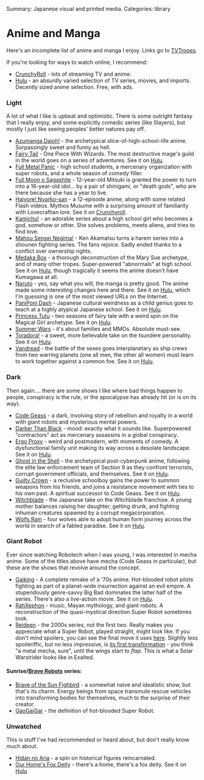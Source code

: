 Summary: Japanese visual and printed media.
Categories: library

# Anime and Manga

Here's an incomplete list of anime and manga I enjoy. Links go to [TVTropes](http://tvtropes.org/).

If you're looking for ways to watch online, I recommend:

* [CrunchyRoll](http://www.crunchyroll.com/) - lots of streaming TV and anime.
* [Hulu](http://www.hulu.com/) - an absurdly varied selection of TV series, movies, and imports. Decently sized anime selection. Free, with ads.

### Light

A lot of what I like is upbeat and optimistic. There is some outright fantasy that I really enjoy, and some explicitly comedic series (like Slayers), but mostly I just like seeing peoples' better natures pay off.

* [Azumanga Daioh!](http://tvtropes.org/pmwiki/pmwiki.php/Manga/AzumangaDaioh) - the archetypical slice-of-high-school-life anime. Surpassingly sweet and funny as hell.
* [Fairy Tail](http://tvtropes.org/pmwiki/pmwiki.php/Manga/FairyTail) - One Piece With Wizards. The most destructive mage's guild in the world goes on a series of adventures. See it on [Hulu](http://www.hulu.com/fairy-tail).
* [Full Metal Panic](http://tvtropes.org/pmwiki/pmwiki.php/LightNovel/FullMetalPanic) - high school students, a mercenary organization with super robots, and a whole season of comedy filler.
* [Full Moon o Sagashite](http://tvtropes.org/pmwiki/pmwiki.php/Manga/FullMoonOSagashite) - 12-year-old Mitsuki is granted the power to turn into a 16-year-old idol... by a pair of shinigami, or "death gods", who are there because she has a year to live.
* [Haiyore! Nyarko-san](http://tvtropes.org/pmwiki/pmwiki.php/LightNovel/HaiyoreNyarkoSan) - a 12-episode anime, along with some related Flash videos. Mythos Musume with a surprising amount of familiarity with Lovecraftian lore. See it on [Crunchyroll](http://www.crunchyroll.com/nyarko-san-another-crawling-chaos).
* [Kamichu!](http://tvtropes.org/pmwiki/pmwiki.php/Anime/Kamichu) - an adorable series about a high school girl who becomes a god, somehow or other. She solves problems, meets aliens, and tries to find love.
* [Mahou Sensei Negima!](http://tvtropes.org/pmwiki/pmwiki.php/Main/MahouSenseiNegima) - Ken Akamatsu turns a harem series into a shounen fighting series. The fans rejoice. Sadly ended thanks to a conflict over ownership rights.
* [Medaka Box](http://tvtropes.org/pmwiki/pmwiki.php/Manga/MedakaBox) - a thorough deconstruction of the Mary Sue archetype, and of many other tropes. Super-powered "abnormals" at high school. See it on [Hulu](http://www.hulu.com/medaka-box), though tragically it seems the anime doesn't have Kumagawa at all.
* [Naruto](http://tvtropes.org/pmwiki/pmwiki.php/Manga/Naruto) - yes, say what you will, the manga is pretty good. The anime made some interesting changes here and there. See it on [Hulu](http://www.hulu.com/naruto), which I'm guessing is one of the most viewed URLs on the Internet.
* [PaniPoni Dash](http://tvtropes.org/pmwiki/pmwiki.php/Anime/PaniPoniDash) - Japanese cultural weirdness as a child genius goes to teach at a highly atypical Japanese school. See it on [Hulu](http://www.hulu.com/pani-poni-dash).
* [Princess Tutu](http://tvtropes.org/pmwiki/pmwiki.php/Anime/PrincessTutu) - two seasons of fairy tale with a weird spin on the Magical Girl archetype. See it on [Hulu](http://www.hulu.com/princess-tutu).
* [Summer Wars](http://tvtropes.org/pmwiki/pmwiki.php/Anime/SummerWars) - it's about families and MMOs. Absolute must-see.
* [Toradora!](http://tvtropes.org/pmwiki/pmwiki.php/LightNovel/Toradora) - a sweet, more believable take on the tsundere personality. See it on [Hulu](http://www.hulu.com/toradora).
* [Vandread](http://tvtropes.org/pmwiki/pmwiki.php/Anime/Vandread) - the battle of the sexes goes interplanetary as ship crews from two warring planets (one all men, the other all women) must learn to work together against a common foe. See it on [Hulu](http://www.hulu.com/vandread).

### Dark

Then again.... there are some shows I like where bad things happen to people, conspiracy is the rule, or the apocalypse has already hit (or is on its way).

* [Code Geass](http://tvtropes.org/pmwiki/pmwiki.php/Anime/CodeGeass) - a dark, involving story of rebellion and royalty in a world with giant robots and mysterious mental powers.
* [Darker Than Black](http://tvtropes.org/pmwiki/pmwiki.php/Anime/DarkerThanBlack) - mood: exactly what it sounds like. Superpowered "contractors" act as mercenary assassins in a global conspiracy.
* [Ergo Proxy](http://tvtropes.org/pmwiki/pmwiki.php/Anime/ErgoProxy) - weird and postmodern, with moments of comedy. A dysfunctional family unit making its way across a desolate landscape. See it on [Hulu](http://www.hulu.com/ergo-proxy).
* [Ghost in the Shell](http://tvtropes.org/pmwiki/pmwiki.php/Anime/GhostInTheShellStandAloneComplex) - the archetypical post-cyberpunk anime, following the elite law enforcement team of Section 9 as they confront terrorists, corrupt government officials, and themselves. See it on [Hulu](http://www.hulu.com/ghost-in-the-shell-stand-alone-complex).
* [Guilty Crown](http://tvtropes.org/pmwiki/pmwiki.php/Anime/GuiltyCrown) - a reclusive schoolboy gains the power to summon weapons from his friends, and joins a resistance movement with ties to his own past. A spiritual successor to Code Geass. See it on [Hulu](http://www.hulu.com/guilty-crown).
* [Witchblade](http://tvtropes.org/pmwiki/pmwiki.php/Anime/Witchblade) - the Japanese take on the Witchblade franchise. A young mother balances raising her daughter, getting drunk, and fighting inhuman creatures spawned by a corrupt megacorporation.
* [Wolfs Rain](http://tvtropes.org/pmwiki/pmwiki.php/Manga/WolfsRain) - four wolves able to adopt human form journey across the world in search of a fabled paradise. See it on [Hulu](http://www.hulu.com/wolfs-rain).

### Giant Robot

Ever since watching Robotech when I was young, I was interested in mecha anime. Some of the titles above have mecha (Code Geass in particular), but these are the shows that revolve around the concept.

* [Gaiking](http://tvtropes.org/pmwiki/pmwiki.php/Anime/Gaiking) - A complete remake of a '70s anime. Hot-blooded robot pilots fighting as part of a planet-wide insurrection against an evil empire. A stupendously genre-savvy Big Bad dominates the latter half of the series. There's also a live-action movie. See it on [Hulu](http://www.hulu.com/gaiking).
* [RahXephon](http://tvtropes.org/pmwiki/pmwiki.php/Anime/RahXephon) - music, Mayan mythology, and giant robots. A reconstruction of the quasi-mystical direction Super Robot sometimes took.
* [Reideen](http://tvtropes.org/pmwiki/pmwiki.php/Anime/Raideen) - the 2000s series, not the first two. Really makes you appreciate what a Super Robot, played straight, might look like. If you don't mind spoilers, you can see the final move it uses [here](http://www.youtube.com/watch?v=ynZsX2Ouq0A). Slightly less spoileriffic, but no less impressive, is [its first transformation](http://www.youtube.com/watch?v=pS3dHVajHlA) - you think "a metal mecha, sure", until the wings start to *flap*. This is what a Solar Warstrider looks like in Exalted.

#### Sunrise/[Brave Robots](http://tvtropes.org/pmwiki/pmwiki.php/Anime/BraveSeries) series:

* [Brave of the Sun Fighbird](http://tvtropes.org/pmwiki/pmwiki.php/Anime/TheBraveFighterOfSunFighbird) - a somewhat naive and idealistic show, but that's its charm. Energy beings from space transmute rescue vehicles into transforming bodies for themselves, much to the surprise of their creator.
* [GaoGaiGar](http://tvtropes.org/pmwiki/pmwiki.php/Anime/GaoGaiGar) - the definition of hot-blooded Super Robot.

### Unwatched

This is stuff I've had recommended or heard about, but don't really know much about.

* [Hidan no Aria](http://tvtropes.org/pmwiki/pmwiki.php/LightNovel/HidanNoAria) - a spin on historical figures reincarnated.
* [Our Home's Fox Deity](http://tvtropes.org/pmwiki/pmwiki.php/LightNovel/WagayaNoOinariSama) - there's a home, there's a fox deity. See it on [Hulu](http://www.hulu.com/our-homes-fox-deity)


